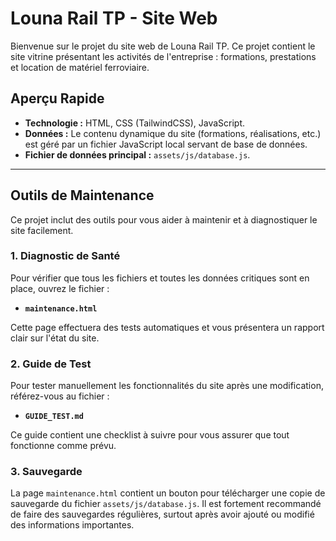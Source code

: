 # Louna Rail TP - Site Web

Bienvenue sur le projet du site web de Louna Rail TP. Ce projet contient le site vitrine présentant les activités de l'entreprise : formations, prestations et location de matériel ferroviaire.

## Aperçu Rapide

- **Technologie :** HTML, CSS (TailwindCSS), JavaScript.
- **Données :** Le contenu dynamique du site (formations, réalisations, etc.) est géré par un fichier JavaScript local servant de base de données.
- **Fichier de données principal :** `assets/js/database.js`.

---

## Outils de Maintenance

Ce projet inclut des outils pour vous aider à maintenir et à diagnostiquer le site facilement.

### 1. Diagnostic de Santé

Pour vérifier que tous les fichiers et toutes les données critiques sont en place, ouvrez le fichier :
- **`maintenance.html`**

Cette page effectuera des tests automatiques et vous présentera un rapport clair sur l'état du site.

### 2. Guide de Test

Pour tester manuellement les fonctionnalités du site après une modification, référez-vous au fichier :
- **`GUIDE_TEST.md`**

Ce guide contient une checklist à suivre pour vous assurer que tout fonctionne comme prévu.

### 3. Sauvegarde

La page `maintenance.html` contient un bouton pour télécharger une copie de sauvegarde du fichier `assets/js/database.js`. Il est fortement recommandé de faire des sauvegardes régulières, surtout après avoir ajouté ou modifié des informations importantes. 